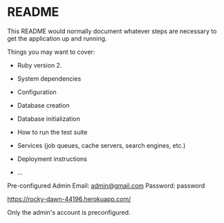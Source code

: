 # README

This README would normally document whatever steps are necessary to get the
application up and running.

Things you may want to cover:

* Ruby version 2.

* System dependencies

* Configuration

* Database creation

* Database initialization

* How to run the test suite

* Services (job queues, cache servers, search engines, etc.)

* Deployment instructions

* ...

Pre-configured Admin Email: admin@gmail.com
Password: password

https://rocky-dawn-44196.herokuapp.com/

Only the admin's account is preconfigured.
